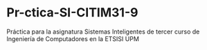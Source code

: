 # Pr-ctica-SI-CITIM31-9
Práctica para la asignatura Sistemas Inteligentes de tercer curso de Ingeniería de Computadores en la ETSISI UPM
